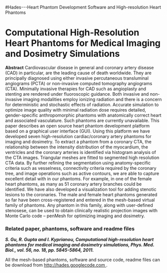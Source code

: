 #Hades---Heart Phantom Development Software and High-resolution Heart Phantoms

# Computational High-Resolution Heart Phantoms for Medical Imaging and Dosimetry Simulations #

**Abstract** Cardiovascular disease in general and coronary artery disease (CAD) in particular, are the leading cause of death worldwide. They are principally diagnosed using either invasive percutaneous transluminal angiograms (PCTA) or non-invasive computed tomography angiograms (CTA). Minimally invasive therapies for CAD such as angioplasty and stenting are rendered under fluoroscopic guidance. Both invasive and non-invasive imaging modalities employ ionizing radiation and there is a concern for deterministic and stochastic effects of radiation. Accurate simulation to optimize image quality with minimal radiation dose requires detailed, gender-specific anthropomorphic phantoms with anatomically correct heart and associated vasculature. Such phantoms are currently unavailable. This paper describes an open source heart phantom development platform based on a graphical user interface (GUI). Using this platform we have developed seven high-resolution cardiac/coronary artery phantoms for imaging and dosimetry. To extract a phantom from a coronary CTA, the relationship between the intensity distribution of the myocardium, the ventricles and the coronary arteries is identified via histogram analysis of the CTA images. Triangular meshes are fitted to segmented high resolution CTA data. By further refining the segmentation using anatomy-specific criteria such as vesselness, connectivity criteria required by the coronary tree, and image operations such as active contours, we are able to capture excellent detail with in our phantoms. For example, in one of the female heart phantoms, as many as 51 coronary artery branches could be identified. We have also developed a visualization tool for adding stenotic lesions to the coronaries. The male and female heart phantoms generated so far have been cross-registered and entered in the mesh-based virtual family of phantoms. Any phantom in this family, along with user-defined stenosese, can be used to obtain clinically realistic projection images with Monte Carlo code – penMesh for optimizing imaging and dosimetry.

### Related paper, phantoms, software and readme files ###

**_S. Gu, R. Gupta and I. Kyprianou, Computational high-resolution heart phantoms for medical imaging and dosimetry simulations, Phys. Med. Biol., vol. 56, no. 18, pp. 5845-5864, 2011._**

All the mesh-based phantoms, software and source code, readme files can be download from [http://hades.googlecode.com ](http://hades.googlecode.com).